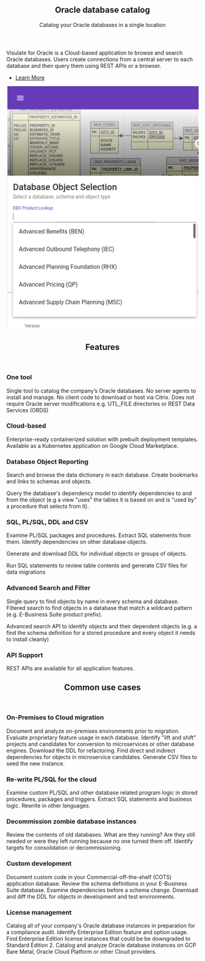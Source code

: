 <div>
<!-- Banner -->
<section id="banner">
  <div class="content">
    <header>
      <h1>Oracle database catalog</h1>
      <p>Catalog your Oracle databases in a single location</p>
    </header>
    <p>Visulate for Oracle is a Cloud-based application to browse and search Oracle databases.
    Users create connections from a central server to each database and then query them
    using REST APIs or a browser.</p>
    <ul class="actions">
      <li><a href="https://console.cloud.google.com/marketplace/details/visulate-llc-public/visulate-for-oracle" class="button big">Learn More</a></li>
    </ul>
  </div>
  <span class="image">
    <img src="images/visulate-for-oracle.png" alt="Visulate for Oracle" style="height: auto"/>
  </span>
</section>

<!-- Section -->
  <section>
    <header class="major">
      <h2>Features</h2>
    </header>
    <div class="features">
      <article>
        <span class="icon solid fa-database"></span>
        <div class="content">
          <h3>One tool</h3>
          <p>Single tool to catalog the company’s Oracle databases. No server agents to install and manage.
           No client code to download or host via Citrix. Does not require Oracle server modifications
           e.g. UTL_FILE directories or REST Data Services (ORDS)</p>
        </div>
      </article>
      <article>
        <span class="icon solid fa-cloud"></span>
        <div class="content">
          <h3>Cloud-based</h3>
          <p>Enterprise-ready containerized solution with prebuilt deployment templates.
          Available as a Kubernetes application on Google Cloud Marketplace.
         </p>
        </div>
      </article>
      <article>
        <span class="icon solid fa-sitemap"></span>
        <div class="content">
          <h3>Database Object Reporting</h3>
         <p>Search and browse the data dictionary in each database.  Create bookmarks and links to schemas and objects.</p>
         <p>Query the database's dependency model to identify dependencies to and from the object (e.g a view "uses" the tables it is based on and is "used by" a procedure that selects from it).</p>
        </div>
      </article>
      <article>
        <span class="icon solid fa-file"></span>
        <div class="content">
          <h3>SQL, PL/SQL, DDL and CSV</h3>
          <p>Examine PL/SQL packages and procedures. Extract SQL statements from them. Identify dependencies on other database objects.</p>
          <p> Generate and download DDL for individual objects or groups of objects. </p>
          <p>Run SQL statements to review table contents and generate CSV files for data migrations</p>
        </div>
      </article>
      <article>
        <span class="icon solid fa-search"></span>
        <div class="content">
          <h3>Advanced Search and Filter</h3>
          <p>Single query to find objects by name in every schema and database. Filtered search to find objects in a database that match a wildcard pattern (e.g. E-Business Suite product prefix). </p><p>Advanced search API to identify objects and their dependent objects (e.g. a find the schema definition for a stored procedure and every object it needs to install cleanly)</p>
        </div>
      </article>
      <article>
        <span class="icon solid fa-wrench"></span>
        <div class="content">
          <h3>API Support</h3>
          <p>REST APIs are available for all application features.</p>
        </div>
      </article>
    </div>
  </section>
</div>
<div>
  <header class="major">
    <h2>Common use cases</h2>
  </header>
</div>

### On-Premises to Cloud migration
Document and analyze on-premises environments prior to migration. Evaluate proprietary feature usage in each database. Identify "lift and shift" projects and candidates for conversion to microservices or other database engines. Download the DDL for refactoring. Find direct and indirect dependencies for objects in microservice candidates. Generate CSV files to seed the new instance.

### Re-write PL/SQL for the cloud
Examine custom PL/SQL and other database related program logic in stored procedures, packages and triggers. Extract SQL statements and business logic. Rewrite in other languages.

### Decommission zombie database instances
Review the contents of old databases. What are they running? Are they still needed or were they left running because no one turned them off. Identify targets for consolidation or decommissioning.

### Custom development
Document custom code in your Commercial-off-the-shelf (COTS) application database. Review the schema definitions in your E-Business Suite database. Examine dependencies before a schema change. Download and diff the DDL for objects in development and test environments.

### License management
Catalog all of your company's Oracle database instances in preparation for a compliance audit. Identify Enterprise Edition feature and option usage. Find Enterprise Edition license instances that could be be downgraded to Standard Edition 2. Catalog and analyze Oracle database instances on GCP Bare Metal, Oracle Cloud Platform or other Cloud providers.
